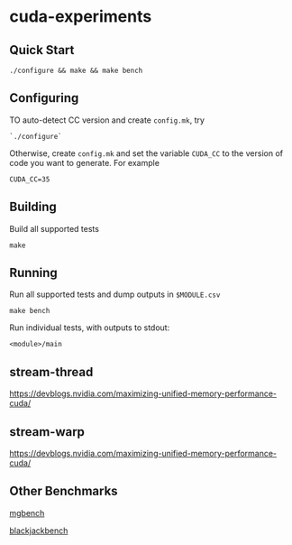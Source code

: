 # cuda-experiments

## Quick Start

    ./configure && make && make bench

## Configuring

TO auto-detect CC version and create `config.mk`, try

    `./configure`

Otherwise, create `config.mk` and set the variable `CUDA_CC` to the version of code you want to generate.
For example

    CUDA_CC=35

## Building

Build all supported tests

    make

## Running

Run all supported tests and dump outputs in `$MODULE.csv`

    make bench

Run individual tests, with outputs to stdout:

    <module>/main

## stream-thread

https://devblogs.nvidia.com/maximizing-unified-memory-performance-cuda/

## stream-warp

https://devblogs.nvidia.com/maximizing-unified-memory-performance-cuda/

## Other Benchmarks

[mgbench](https://github.com/tbennun/mgbench)

[blackjackbench](https://sourceforge.net/projects/blackjackbench/)

